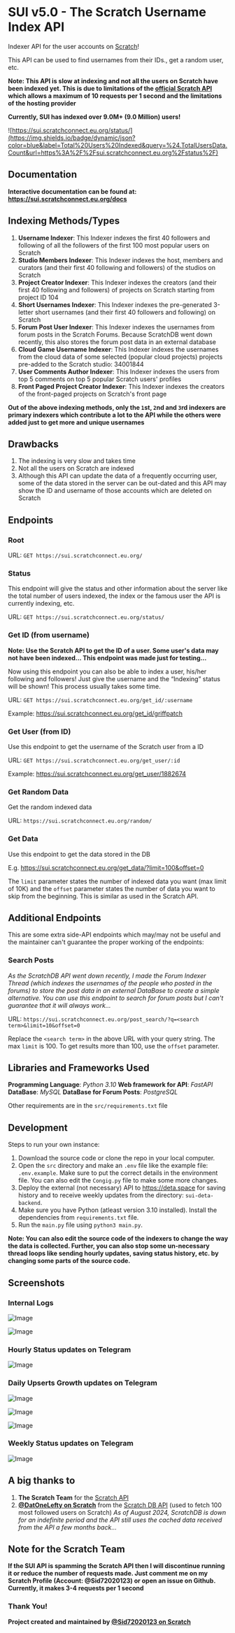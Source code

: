 # SUI v5.0 - The Scratch Username Index API

Indexer API for the user accounts on [Scratch](https://scratch.mit.edu/)!

This API can be used to find usernames from their IDs., get a random user, etc.

**Note: This API is slow at indexing and not all the users on Scratch have been indexed yet. This is due to limitations of the [official Scratch API](https://api.scratch.mit.edu/) which allows a maximum of 10 requests per 1 second and the limitations of the hosting provider**

**Currently, SUI has indexed over 9.0M+ (9.0 Million) users!**

![https://sui.scratchconnect.eu.org/status/](https://img.shields.io/badge/dynamic/json?color=blue&label=Total%20Users%20Indexed&query=%24.TotalUsersData.Count&url=https%3A%2F%2Fsui.scratchconnect.eu.org%2Fstatus%2F)

## Documentation

**Interactive documentation can be found at: https://sui.scratchconnect.eu.org/docs**

## Indexing Methods/Types

1. **Username Indexer**: This Indexer indexes the first 40 followers and following of all the followers of the first 100 most popular users on Scratch
2. **Studio Members Indexer**: This Indexer indexes the host, members and curators (and their first 40 following and followers) of the studios on Scratch
3. **Project Creator Indexer**: This Indexer indexes the creators (and their first 40 following and followers) of projects on Scratch starting from project ID 104
4. **Short Usernames Indexer**: This Indexer indexes the pre-generated 3-letter short usernames (and their first 40 followers and following) on Scratch
5. **Forum Post User Indexer**: This Indexer indexes the usernames from forum posts in the Scratch Forums. Because ScratchDB went down recently, this also stores the forum post data in an external database
6. **Cloud Game Username Indexer**: This Indexer indexes the usernames from the cloud data of some selected (popular cloud projects) projects pre-added to the Scratch studio: 34001844
7. **User Comments Author Indexer**: This Indexer indexes the users from top 5 comments on top 5 popular Scratch users' profiles
8. **Front Paged Project Creator Indexer**: This Indexer indexes the creators of the front-paged projects on Scratch's front page

**Out of the above indexing methods, only the `1`st, `2`nd and `3`rd indexers are primary indexers which contribute a lot to the API while the others were added just to get more and unique usernames**

## Drawbacks

1. The indexing is very slow and takes time
2. Not all the users on Scratch are indexed
3. Although this API can update the data of a frequently occurring user, some of the data stored in the server can be out-dated and this API may show the ID and username of those accounts which are deleted on Scratch

## Endpoints

### Root

URL: `GET https://sui.scratchconnect.eu.org/`

### Status

This endpoint will give the status and other information about the server like the total number of users indexed, the index or the famous user the API is currently indexing, etc.

URL: `GET https://sui.scratchconnect.eu.org/status/`

### Get ID (from username)

**Note: Use the Scratch API to get the ID of a user. Some user's data may not have been indexed… This endpoint was made just for testing…**

Now using this endpoint you can also be able to index a user, his/her following and followers! Just give the username and the “Indexing” status will be shown! This process usually takes some time.

URL: `GET https://sui.scratchconnect.eu.org/get_id/:username`

Example: https://sui.scratchconnect.eu.org/get_id/griffpatch

### Get User (from ID)

Use this endpoint to get the username of the Scratch user from a ID

URL: `GET https://sui.scratchconnect.eu.org/get_user/:id`

Example: https://sui.scratchconnect.eu.org/get_user/1882674

### Get Random Data

Get the random indexed data

URL: `https://sui.scratchconnect.eu.org/random/`

### Get Data

Use this endpoint to get the data stored in the DB

E.g. https://sui.scratchconnect.eu.org/get_data/?limit=100&offset=0

The `limit` parameter states the number of indexed data you want (max limit of 10K) and the `offset` parameter states the number of data you want to skip from the beginning. This is similar as used in the Scratch API.

## Additional Endpoints

This are some extra side-API endpoints which may/may not be useful and the maintainer can't guarantee the proper working of the endpoints:

### Search Posts

_As the ScratchDB API went down recently, I made the Forum Indexer Thread (which indexes the usernames of the people who posted in the forums) to store the post data in an external DataBase to create a simple alternative. You can use this endpoint to search for forum posts but I can't guarantee that it will always work..._

URL: `https://sui.scratchconnect.eu.org/post_search/?q=<search term>&limit=10&offset=0`

Replace the `<search term>` in the above URL with your query string. The max `limit` is 100. To get results more than 100, use the `offset` parameter.

## Libraries and Frameworks Used

**Programming Language**: _Python 3.10_
**Web framework for API**: _FastAPI_
**DataBase**: _MySQL_
**DataBase for Forum Posts**: _PostgreSQL_

Other requirements are in the `src/requirements.txt` file

## Development

Steps to run your own instance:

1. Download the source code or clone the repo in your local computer.
2. Open the `src` directory and make an `.env` file like the example file: `.env.example`. Make sure to put the correct details in the environment file. You can also edit the `Congig.py` file to make some more changes.
3. Deploy the external (not necessary) API to https://deta.space for saving history and to receive weekly updates from the directory: `sui-deta-backend`.
4. Make sure you have Python (atleast version 3.10 installed). Install the dependencies from `requirements.txt` file.
5. Run the `main.py` file using `python3 main.py`.

**Note: You can also edit the source code of the indexers to change the way the data is collected. Further, you can also stop some un-necessary thread loops like sending hourly updates, saving status history, etc. by changing some parts of the source code.**

## Screenshots

### Internal Logs

![Image](https://u.cubeupload.com/Sid72020123/Screenshotfrom202408.png)

![Image](https://u.cubeupload.com/Sid72020123/424Screenshotfrom202408.png)

### Hourly Status updates on Telegram

![Image](https://u.cubeupload.com/Sid72020123/IMG20240815135755.jpg)

### Daily Upserts Growth updates on Telegram

![Image](https://u.cubeupload.com/Sid72020123/IMG20240815135822.jpg)

![Image](https://u.cubeupload.com/Sid72020123/IMG20240815135430766.jpg)

![Image](https://u.cubeupload.com/Sid72020123/IMG20240815135433713.jpg)

### Weekly Status updates on Telegram

![Image](https://u.cubeupload.com/Sid72020123/IMG20240815135847.jpg)

## A big thanks to

1. **The Scratch Team** for the [Scratch API](https://api.scratch.mit.edu/)
2. **[@DatOneLefty on Scratch](https://scratch.mit.edu/users/DatOneLefty/)** from the [Scratch DB API](https://scratchdb.lefty.one/) (used to fetch 100 most followed users on Scratch) _As of August 2024, ScratchDB is down for an indefinite period and the API still uses the cached data received from the API a few months back..._

## Note for the Scratch Team

**If the SUI API is spamming the Scratch API then I will discontinue running it or reduce the number of requests made. Just comment me on my Scratch Profile (Account: @Sid72020123) or open an issue on Github. Currently, it makes 3-4 requests per 1 second**

### Thank You!

**Project created and maintained by [@Sid72020123 on Scratch](https://scratch.mit.edu/users/Sid72020123/)**
